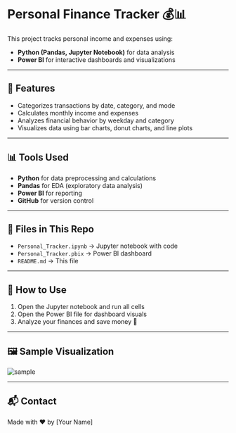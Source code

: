 # Personal Finance Tracker 💰📊

This project tracks personal income and expenses using:
- **Python (Pandas, Jupyter Notebook)** for data analysis
- **Power BI** for interactive dashboards and visualizations

---

## 📝 Features
- Categorizes transactions by date, category, and mode
- Calculates monthly income and expenses
- Analyzes financial behavior by weekday and category
- Visualizes data using bar charts, donut charts, and line plots

---

## 📊 Tools Used
- **Python** for data preprocessing and calculations
- **Pandas** for EDA (exploratory data analysis)
- **Power BI** for reporting
- **GitHub** for version control

---

## 📂 Files in This Repo
- `Personal_Tracker.ipynb` → Jupyter notebook with code
- `Personal_Tracker.pbix` → Power BI dashboard
- `README.md` → This file

---

## 🚀 How to Use
1. Open the Jupyter notebook and run all cells
2. Open the Power BI file for dashboard visuals
3. Analyze your finances and save money 🤑

---

## 🖼️ Sample Visualization

![sample](link-to-screenshot-if-you-upload-one)

---

## 📬 Contact
Made with ❤️ by [Your Name]

